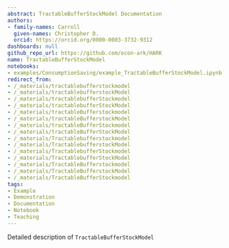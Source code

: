 ```yaml
---
abstract: TractableBufferStockModel Documentation
authors:
- family-names: Carroll
  given-names: Christopher D.
  orcid: https://orcid.org/0000-0003-3732-9312
dashboards: null
github_repo_url: https://github.com/econ-ark/HARK
name: TractableBufferStockModel
notebooks:
- examples/ConsumptionSaving/example_TractableBufferStockModel.ipynb
redirect_from:
- /_materials/tractablebufferstockmodel
- /_materials/tractablebufferstockModel
- /_materials/tractablebufferStockmodel
- /_materials/tractablebufferStockModel
- /_materials/tractableBufferstockmodel
- /_materials/tractableBufferstockModel
- /_materials/tractableBufferStockmodel
- /_materials/tractableBufferStockModel
- /_materials/Tractablebufferstockmodel
- /_materials/TractablebufferstockModel
- /_materials/TractablebufferStockmodel
- /_materials/TractablebufferStockModel
- /_materials/TractableBufferstockmodel
- /_materials/TractableBufferstockModel
- /_materials/TractableBufferStockmodel
tags:
- Example
- Demonstration
- Documentation
- Notebook
- Teaching
---
```


Detailed description of `TractableBufferStockModel` 
